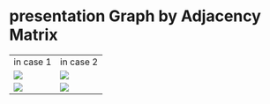 # presentation Graph by Adjacency Matrix

<table>
    <tr>
        <td>in case 1</td>
        <td>in case 2</td>
    </tr>
    <tr>
        <td><img src="https://user-images.githubusercontent.com/93032154/143779805-682229ac-f7c6-47c3-bcf7-4217b752b89b.png"> </td>
        <td><img src="https://user-images.githubusercontent.com/93032154/146177929-de24f9eb-e1dc-4cd9-b4c2-761d77a9dbf5.png"> </td>
    </tr>
    <tr>
        <td> <img src="https://user-images.githubusercontent.com/93032154/143780343-2d0eef49-80b8-413a-b1eb-683ee45cf854.png"> </td>
        <td> <img src="https://user-images.githubusercontent.com/93032154/143780358-febfacc3-8d89-4fac-91cd-76af95fc6a4b.png"> </td>
    </tr>
</table>    

